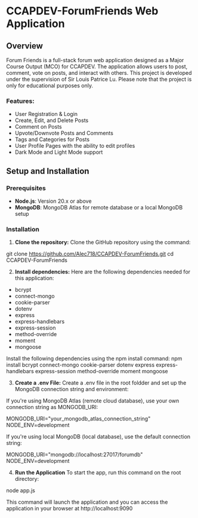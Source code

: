 # CCAPDEV-ForumFriends Web Application

## Overview

Forum Friends is a full-stack forum web application designed as a Major Course Output (MCO) for CCAPDEV. The application allows users to post, comment, vote on posts, and interact with others. This project is developed under the supervision of Sir Louis Patrice Lu. Please note that the project is only for educational purposes only.

### Features:
- User Registration & Login
- Create, Edit, and Delete Posts
- Comment on Posts
- Upvote/Downvote Posts and Comments
- Tags and Categories for Posts
- User Profile Pages with the ability to edit profiles
- Dark Mode and Light Mode support

## Setup and Installation

### Prerequisites
- **Node.js**: Version 20.x or above
- **MongoDB**: MongoDB Atlas for remote database or a local MongoDB setup

### Installation

1. **Clone the repository:**
Clone the GitHub repository using the command:

git clone https://github.com/Alec718/CCAPDEV-ForumFriends.git
cd CCAPDEV-ForumFriends

2. **Install dependencies:**
Here are the following dependencies needed for this application:
- bcrypt
- connect-mongo
- cookie-parser
- dotenv
- express
- express-handlebars
- express-session
- method-override
- moment
- mongoose

Install the following dependencies using the npm install command:
npm install bcrypt connect-mongo cookie-parser dotenv express express-handlebars express-session method-override moment mongoose

3. **Create a .env File:**
Create a .env file in the root foldder and set up the MongoDB connection string and environment:

If you're using MongoDB Atlas (remote cloud database), use your own connection string as MONGODB_URI:

MONGODB_URI="your_mongodb_atlas_connection_string"
NODE_ENV=development

If you're using local MongoDB (local database), use the default connection string:

MONGODB_URI="mongodb://localhost:27017/forumdb"
NODE_ENV=development

4. **Run the Application**
To start the app, run this command on the root directory:

node app.js

This command will launch the application and you can access the application in your browser at http://localhost:9090
